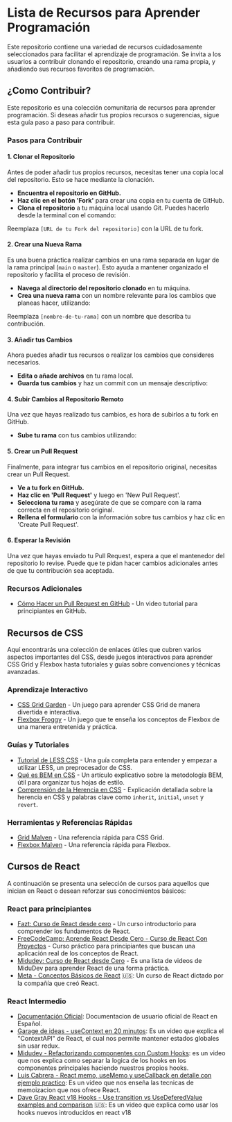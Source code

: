 # Lista de Recursos para Aprender Programación

Este repositorio contiene una variedad de recursos cuidadosamente seleccionados para facilitar el aprendizaje de programación. Se invita a los usuarios a contribuir clonando el repositorio, creando una rama propia, y añadiendo sus recursos favoritos de programación.

## ¿Como Contribuir?

Este repositorio es una colección comunitaria de recursos para aprender programación. Si deseas añadir tus propios recursos o sugerencias, sigue esta guía paso a paso para contribuir.

### Pasos para Contribuir

#### 1. Clonar el Repositorio

Antes de poder añadir tus propios recursos, necesitas tener una copia local del repositorio. Esto se hace mediante la clonación.

- **Encuentra el repositorio en GitHub.**
- **Haz clic en el botón 'Fork'** para crear una copia en tu cuenta de GitHub.
- **Clona el repositorio** a tu máquina local usando Git. Puedes hacerlo desde la terminal con el comando:

Reemplaza `[URL de tu Fork del repositorio]` con la URL de tu fork.

#### 2. Crear una Nueva Rama

Es una buena práctica realizar cambios en una rama separada en lugar de la rama principal (`main` o `master`). Esto ayuda a mantener organizado el repositorio y facilita el proceso de revisión.

- **Navega al directorio del repositorio clonado** en tu máquina.
- **Crea una nueva rama** con un nombre relevante para los cambios que planeas hacer, utilizando:

Reemplaza `[nombre-de-tu-rama]` con un nombre que describa tu contribución.

#### 3. Añadir tus Cambios

Ahora puedes añadir tus recursos o realizar los cambios que consideres necesarios.

- **Edita o añade archivos** en tu rama local.
- **Guarda tus cambios** y haz un commit con un mensaje descriptivo:


#### 4. Subir Cambios al Repositorio Remoto

Una vez que hayas realizado tus cambios, es hora de subirlos a tu fork en GitHub.

- **Sube tu rama** con tus cambios utilizando:

#### 5. Crear un Pull Request

Finalmente, para integrar tus cambios en el repositorio original, necesitas crear un Pull Request.

- **Ve a tu fork en GitHub.**
- **Haz clic en 'Pull Request'** y luego en 'New Pull Request'.
- **Selecciona tu rama** y asegúrate de que se compare con la rama correcta en el repositorio original.
- **Rellena el formulario** con la información sobre tus cambios y haz clic en 'Create Pull Request'.

#### 6. Esperar la Revisión

Una vez que hayas enviado tu Pull Request, espera a que el mantenedor del repositorio lo revise. Puede que te pidan hacer cambios adicionales antes de que tu contribución sea aceptada.

### Recursos Adicionales

- [Cómo Hacer un Pull Request en GitHub](https://www.youtube.com/watch?v=Zqft6yNRuNs) - Un video tutorial para principiantes en GitHub.

## Recursos de CSS

Aquí encontrarás una colección de enlaces útiles que cubren varios aspectos importantes del CSS, desde juegos interactivos para aprender CSS Grid y Flexbox hasta tutoriales y guías sobre convenciones y técnicas avanzadas.

### Aprendizaje Interactivo

- [CSS Grid Garden](https://cssgridgarden.com/#es) - Un juego para aprender CSS Grid de manera divertida e interactiva.
- [Flexbox Froggy](https://flexboxfroggy.com/#es) - Un juego que te enseña los conceptos de Flexbox de una manera entretenida y práctica.

### Guías y Tutoriales

- [Tutorial de LESS CSS](https://www.ionos.mx/digitalguide/paginas-web/desarrollo-web/less-css-tutorial/) - Una guía completa para entender y empezar a utilizar LESS, un preprocesador de CSS.
- [Qué es BEM en CSS](https://animaticss.com/articulo/que-es-bem-css/) - Un artículo explicativo sobre la metodología BEM, útil para organizar tus hojas de estilo.
- [Comprensión de la Herencia en CSS](https://webdesign.tutsplus.com/es/understanding-css-inheritance-inherit-initial-unset-and-revert-keywords--cms-34233t) - Explicación detallada sobre la herencia en CSS y palabras clave como `inherit`, `initial`, `unset` y `revert`.

### Herramientas y Referencias Rápidas

- [Grid Malven](https://grid.malven.co/) - Una referencia rápida para CSS Grid.
- [Flexbox Malven](https://flexbox.malven.co/) - Una referencia rápida para Flexbox.


## Cursos de React

A continuación se presenta una selección de cursos para aquellos que inician en React o desean reforzar sus conocimientos básicos:

### React para principiantes
  - [Fazt: Curso de React desde cero](https://www.youtube.com/watch?v=rLoWMU4L_qE) - Un curso introductorio para comprender los fundamentos de React.
  - [FreeCodeCamp: Aprende React Desde Cero - Curso de React Con Proyectos](https://www.youtube.com/watch?v=rLoWMU4L_qE) - Curso práctico para principiantes que buscan una aplicación real de los conceptos de React.
  - [Midudev: Curso de React desde Cero](https://youtube.com/playlist?list=PLUofhDIg_38q4D0xNWp7FEHOTcZhjWJ29) - Es una lista de videos de MiduDev para aprender React de una forma práctica.
  - [Meta - Conceptos Básicos de React](https://www.coursera.org/learn/react-basics) 🇺🇸: Un curso de React dictado por la compañía que creó React.

### React Intermedio
- [Documentación Oficial](https://es.react.dev/learn): Documentacion de usuario oficial de React en Español.
- [Garage de ideas - useContext en 20 minutos](https://youtu.be/Ae33_gdJgnQ): Es un video que explica el "ContextAPI" de React, el cual nos permite mantener estados globales sin usar redux.
- [Midudev - Refactorizando componentes con Custom Hooks](https://youtu.be/1zYf4Yw1jqs): es un video que nos explica como separar la logica de los hooks en los componentes principales haciendo nuestros propios hooks.
- [Luis Cabrera - React memo, useMemo y useCallback en detalle con ejemplo practico](https://youtu.be/maUZjMJ4bF4): Es un video que nos enseña las tecnicas de memoizacion que nos ofrece React.
- [Dave Gray React v18 Hooks - Use transition vs UseDeferedValue examples and comparison](https://youtu.be/U9Cth5xDEKs) 🇺🇸: Es un video que explica como usar los hooks nuevos introducidos en react v18
